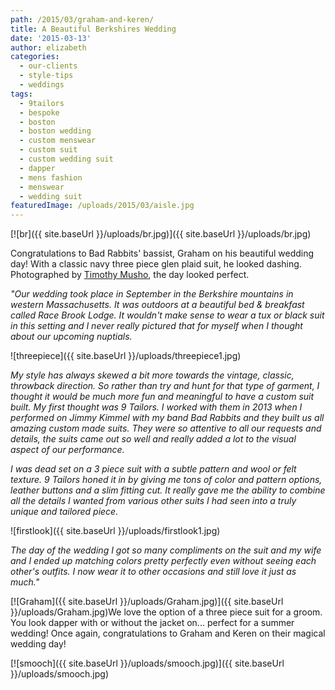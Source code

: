 ```yaml
---
path: /2015/03/graham-and-keren/
title: A Beautiful Berkshires Wedding
date: '2015-03-13'
author: elizabeth
categories:
  - our-clients
  - style-tips
  - weddings
tags:
  - 9tailors
  - bespoke
  - boston
  - boston wedding
  - custom menswear
  - custom suit
  - custom wedding suit
  - dapper
  - mens fashion
  - menswear
  - wedding suit
featuredImage: /uploads/2015/03/aisle.jpg
---
```

[![br]({{ site.baseUrl }}/uploads/br.jpg)]({{ site.baseUrl }}/uploads/br.jpg)

Congratulations to Bad Rabbits' bassist, Graham on his beautiful wedding day! With a classic navy three piece glen plaid suit, he looked dashing. Photographed by [Timothy Musho](http://musho.tumblr.com/), the day looked perfect.

_"Our wedding took place in September in the Berkshire mountains in western Massachusetts. It was outdoors at a beautiful bed & breakfast called Race Brook Lodge. It wouldn't make sense to wear a tux or black suit in this setting and I never really pictured that for myself when I thought about our upcoming nuptials._ 

![threepiece]({{ site.baseUrl }}/uploads/threepiece1.jpg)

_My style has always skewed a bit more towards the vintage, classic, throwback direction. So rather than try and hunt for that type of garment, I thought it would be much more fun and meaningful to have a custom suit built. My first thought was 9 Tailors. I worked with them in 2013 when I performed on Jimmy Kimmel with my band Bad Rabbits and they built us all amazing custom made suits. They were so attentive to all our requests and details, the suits came out so well and really added a lot to the visual aspect of our performance._

_I was dead set on a 3 piece suit with a subtle pattern and wool or felt texture. 9 Tailors honed it in by giving me tons of color and pattern options, leather buttons and a slim fitting cut. It really gave me the ability to combine all the details I wanted from various other suits I had seen into a truly unique and tailored piece._ 

![firstlook]({{ site.baseUrl }}/uploads/firstlook1.jpg)

_The day of the wedding I got so many compliments on the suit and my wife and I ended up matching colors pretty perfectly even without seeing each other's outfits. I now wear it to other occasions and still love it just as much."_ 

[![Graham]({{ site.baseUrl }}/uploads/Graham.jpg)]({{ site.baseUrl }}/uploads/Graham.jpg)We love the option of a three piece suit for a groom. You look dapper with or without the jacket on... perfect for a summer wedding! Once again, congratulations to Graham and Keren on their magical wedding day!

[![smooch]({{ site.baseUrl }}/uploads/smooch.jpg)]({{ site.baseUrl }}/uploads/smooch.jpg)